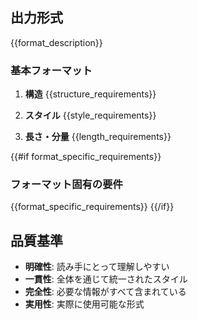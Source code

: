 ## 出力形式

{{format_description}}

### 基本フォーマット

1. **構造**
   {{structure_requirements}}

2. **スタイル**
   {{style_requirements}}

3. **長さ・分量**
   {{length_requirements}}

{{#if format_specific_requirements}}
### フォーマット固有の要件

{{format_specific_requirements}}
{{/if}}

## 品質基準

- **明確性**: 読み手にとって理解しやすい
- **一貫性**: 全体を通じて統一されたスタイル
- **完全性**: 必要な情報がすべて含まれている
- **実用性**: 実際に使用可能な形式